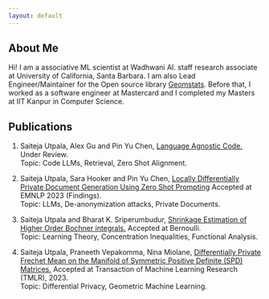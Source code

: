 ```yaml
---
layout: default
---
```


## About Me

Hi! I am a associative ML scientist at Wadhwani AI. staff research associate at University of California, Santa Barbara. I am also Lead Engineer/Maintainer for the Open source library <a href="https://github.com/geomstats/geomstats">Geomstats</a>. Before that, I worked as a software engineer at Mastercard and I completed my Masters at IIT Kanpur in Computer Science.


## Publications

1. Saiteja Utpala, Alex Gu and Pin Yu Chen, <a href="https://arxiv.org/abs/2310.16803.pdf">Language Agnostic Code.</a> 
    Under Review.  
    Topic: Code LLMs, Retrieval, Zero Shot Alignment.

2. Saiteja Utpala, Sara Hooker and Pin Yu Chen, <a href="https://arxiv.org/abs/2310.16111.pdf">Locally Differentially Private Document Generation Using Zero Shot Prompting</a> 
    Accepted at EMNLP 2023 (Findings).  
    Topic: LLMs, De-anonymization attacks, Private Documents.

3. Saiteja Utpala and Bharat K. Sriperumbudur, <a href="https://arxiv.org/pdf/2207.06357.pdf">Shrinkage Estimation of Higher Order Bochner integrals.</a> 
    Accepted at Bernoulli.  
    Topic: Learning Theory, Concentration Inequalities, Functional Analysis.

4. Saiteja Utpala, Praneeth Vepakomma, Nina Miolane,  <a href="https://arxiv.org/pdf/2208.04245.pdf">Differentially Private Frechet Mean on the Manifold of Symmetric Positive Definite (SPD) Matrices.</a> 
    Accepted at Transaction of Machine Learning Research (TMLR), 2023.  
    Topic: Differential Privacy, Geometric Machine Learning.
